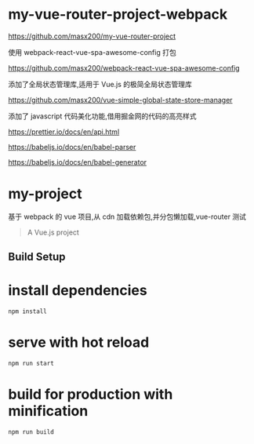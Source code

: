 # my-vue-router-project-webpack

https://github.com/masx200/my-vue-router-project

使用 webpack-react-vue-spa-awesome-config 打包

https://github.com/masx200/webpack-react-vue-spa-awesome-config

添加了全局状态管理库,适用于 Vue.js 的极简全局状态管理库

https://github.com/masx200/vue-simple-global-state-store-manager

添加了 javascript 代码美化功能,借用掘金网的代码的高亮样式

https://prettier.io/docs/en/api.html

https://babeljs.io/docs/en/babel-parser

https://babeljs.io/docs/en/babel-generator

# my-project

基于 webpack 的 vue 项目,从 cdn 加载依赖包,并分包懒加载,vue-router 测试

> A Vue.js project

## Build Setup

# install dependencies

```
npm install
```

# serve with hot reload

```
npm run start
```

# build for production with minification

```
npm run build
```
